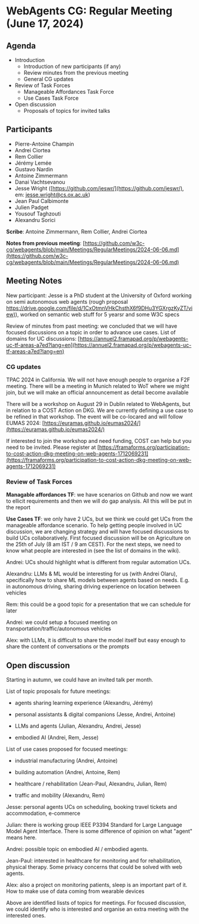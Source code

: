 # WebAgents CG: Regular Meeting (June 17, 2024)

## Agenda

   * Introduction
       * Introduction of new participants (if any)
       * Review minutes from the previous meeting
       * General CG updates
   * Review of Task Forces
       * Manageable Affordances Task Force
       * Use Cases Task Force
   * Open discussion
       * Proposals of topics for invited talks

## Participants
   * Pierre-Antoine Champin
   * Andrei Ciortea
   * Rem Collier
   * Jérémy Lemée
   * Gustavo Nardin
   * Antoine Zimmermann
   * Danai Vachtsevanou
   * Jesse Wright ([https://github.com/jeswr/](https://github.com/jeswr/), em: jesse.wright@cs.ox.ac.uk)
   * Jean Paul Calbimonte
   * Julien Padget
   * Yousouf Taghzouti
   * Alexandru Sorici

**Scribe**: Antoine Zimmermann, Rem Collier, Andrei Ciortea

**Notes from previous meeting**: [https://github.com/w3c-cg/webagents/blob/main/Meetings/RegularMeetings/2024-06-06.md](https://github.com/w3c-cg/webagents/blob/main/Meetings/RegularMeetings/2024-06-06.md)


## Meeting Notes

New participant: Jesse is a PhD student at the University of Oxford working on semi autonomous web agents (rough proposal [https://drive.google.com/file/d/1CxOtmnVHkChsthX6f9DHu3YGXrgzKyZT/view)](https://drive.google.com/file/d/1CxOtmnVHkChsthX6f9DHu3YGXrgzKyZT/view)), worked on semantic web stuff for 5 yearsr and some W3C specs

Review of minutes from past meeting: we concluded that we will have focused discussions on a topic in order to advance use cases. List of domains for UC discussions: [https://annuel2.framapad.org/p/webagents-uc-tf-areas-a7ed?lang=en](https://annuel2.framapad.org/p/webagents-uc-tf-areas-a7ed?lang=en)


### CG updates

TPAC 2024 in California. We will not have enough people to organise a F2F meeting. There will be a meeting in Munich related to WoT where we might join, but we will make an official announcement as detail become available

There will be a workshop on August 29 in Dublin related to WebAgents, but in relation to a COST Action on DKG. We are currently defining a use case to be refined in that workshop. The event will be co-locared and will follow EUMAS 2024: [https://euramas.github.io/eumas2024/](https://euramas.github.io/eumas2024/)

If interested to join the workshop and need funding, COST can help but you need to be invited. Please register at [https://framaforms.org/participation-to-cost-action-dkg-meeting-on-web-agents-1712069231](https://framaforms.org/participation-to-cost-action-dkg-meeting-on-web-agents-1712069231)


### Review of Task Forces

**Managable affordances TF**: we have scenarios on Github and now we want to ellicit requirements and then we will do gap analysis. All this will be put in the report

**Use Cases TF**: we only have 2 UCs, but we think we could get UCs from the manageable affordance scenario. To help getting people involved in UC discussion, we are changing strategy and will have focused discussions to build UCs collaboratively. First focused discussion will be on Agriculture on the 25th of July (8 am IST / 9 am CEST). For the next steps, we need to know what people are interested in (see the list of domains in the wiki).

Andrei: UCs should highlight what is different from regular automation UCs.

Alexandru: LLMs \& ML would be interesting for us (with Andrei Olaru), specifically how to share ML models between agents based on needs. E.g. in autonomous driving, sharing driving experience on location between vehicles

Rem: this could be a good topic for a presentation that we can schedule for later

Andrei: we could setup a focused meeting on transportation/traffic/autonomous vehicles

Alex: with LLMs, it is difficult to share the model itself but easy enough to share the content of conversations or the prompts


## Open discussion

Starting in autumn, we could have an invited talk per month.

List of topic proposals for future meetings:

- agents sharing learning experience (Alexandru, Jérémy)

- personal assistants \& digital companions (Jesse, Andrei, Antoine)

- LLMs and agents (Julian, Alexandru, Andrei, Jesse)

- embodied AI (Andrei, Rem, Jesse)



List of use cases proposed for focused meetings:

- industrial manufacturing (Andrei, Antoine)

- building automation (Andrei, Antoine, Rem)

- healthcare / rehabilitation (Jean-Paul, Alexandru, Julian, Rem)

- traffic and mobility (Alexandru, Rem)

Jesse: personal agents UCs on scheduling, booking travel tickets and accommodation, e-commerce

Julian: there is working group IEEE P3394 Standard for Large Language Model Agent Interface. There is some difference of opinion on what "agent" means here.

Andrei: possible topic on embodied AI / embodied agents.

Jean-Paul: interested in healthcare for monitoring and for rehabilitation, physical therapy. Some privacy concerns that could be solved with web agents.

Alex: also a project on monitoring patients, sleep is an important part of it. How to make use of data coming from wearable devices

Above are identified lissts of topics for meetings. For focused discussion, we could identify who is interested and organise an extra meeting with the interested ones.
